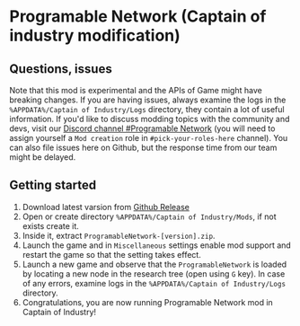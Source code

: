# Programable Network (Captain of industry modification)

## Questions, issues

Note that this mod is experimental and the APIs of Game might have breaking changes.
If you are having issues, always examine the logs in the `%APPDATA%/Captain of Industry/Logs` directory, they contain a lot of useful information.
If you'd like to discuss modding topics with the community and devs, visit our [Discord channel #Programable Network](https://discord.com/channels/803508556325584926/1264293900999200858) (you will need to assign yourself a `Mod creation` role in `#pick-your-roles-here` channel).
You can also file issues here on Github, but the response time from our team might be delayed.

## Getting started

1. Download latest varsion from [Github Release](https://github.com/DeznekCZ/COIM-ProgramableNetwork/releases)
2. Open or create directory `%APPDATA%/Captain of Industry/Mods`, if not exists create it.
3. Inside it, extract `ProgramableNetwork-[version].zip`.
4. Launch the game and in `Miscellaneous` settings enable mod support and restart the game so that the setting takes effect.
5. Launch a new game and observe that the `ProgramableNetwork` is loaded by locating a new node in the research tree (open using `G` key). In case of any errors, examine logs in the `%APPDATA%/Captain of Industry/Logs` directory.
6. Congratulations, you are now running Programable Network mod in Captain of Industry!

